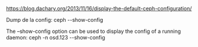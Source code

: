 https://blog.dachary.org/2013/11/16/display-the-default-ceph-configuration/

Dump de la config:
ceph --show-config

The –show-config option can be used to display the config of a running daemon:
ceph -n osd.123 --show-config
